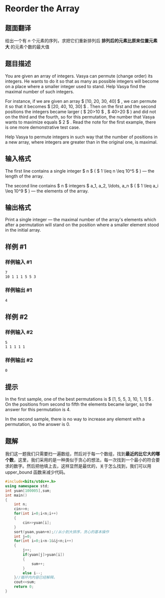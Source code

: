 # Reorder the Array

## 题面翻译

给出一个有 $n$ 个元素的序列，求把它们重新排列后 **排列后的元素比原来位置元素大** 的元素个数的最大值

## 题目描述

You are given an array of integers. Vasya can permute (change order) its integers. He wants to do it so that as many as possible integers will become on a place where a smaller integer used to stand. Help Vasya find the maximal number of such integers.

For instance, if we are given an array $ [10, 20, 30, 40] $ , we can permute it so that it becomes $ [20, 40, 10, 30] $ . Then on the first and the second positions the integers became larger ( $ 20>10 $ , $ 40>20 $ ) and did not on the third and the fourth, so for this permutation, the number that Vasya wants to maximize equals $ 2 $ . Read the note for the first example, there is one more demonstrative test case.

Help Vasya to permute integers in such way that the number of positions in a new array, where integers are greater than in the original one, is maximal.

## 输入格式

The first line contains a single integer $ n $ ( $ 1 \leq n \leq 10^5 $ ) — the length of the array.

The second line contains $ n $ integers $ a_1, a_2, \ldots, a_n $ ( $ 1 \leq a_i \leq 10^9 $ ) — the elements of the array.

## 输出格式

Print a single integer — the maximal number of the array's elements which after a permutation will stand on the position where a smaller element stood in the initial array.

## 样例 #1

### 样例输入 #1

```
7
10 1 1 1 5 5 3
```

### 样例输出 #1

```
4
```

## 样例 #2

### 样例输入 #2

```
5
1 1 1 1 1
```

### 样例输出 #2

```
0
```

## 提示

In the first sample, one of the best permutations is $ [1, 5, 5, 3, 10, 1, 1] $ . On the positions from second to fifth the elements became larger, so the answer for this permutation is 4.

In the second sample, there is no way to increase any element with a permutation, so the answer is 0.

## 题解
我们这一题我们只需要扫一遍数组，然后对于每一个数组，找到**最近的比它大的哪个数**，这里，我们采用的是一种类似于贪心的想法，每一次找到一个最小的符合要求的数字。然后把他填上去，这样显然是最优的，关于怎么找到，我们可以用 upper_bound 函数来减少代码。

```cpp
#include<bits/stdc++.h>
using namespace std;
int yuan[100005],sum;
int main()
{
	int n;
	cin>>n;
	for(int i=0;i<n;i++)
	{
		cin>>yuan[i];
	}
	sort(yuan,yuan+n);//从小到大排序，贪心的基本操作 
	int j=0;
	for(int i=0;i<n-1&&j<n;i++)
	{
		j++;
		if(yuan[j]>yuan[i])
		{
			sum++;
		}
		else i--;
	}//循环内内容已经解释。 
	cout<<sum;
	return 0;
}
```
